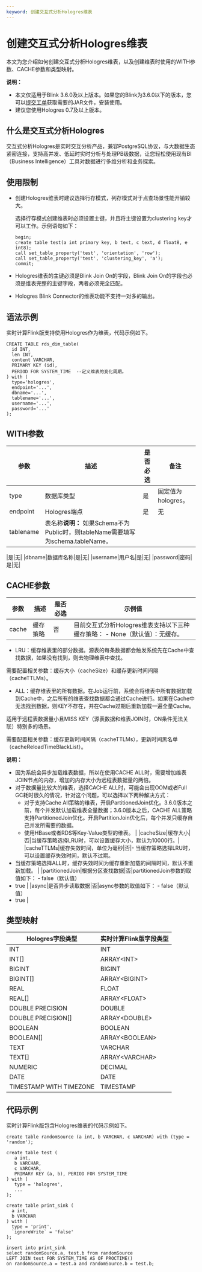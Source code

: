 ```yaml
---
keyword: 创建交互式分析Hologres维表
---
```


# 创建交互式分析Hologres维表

本文为您介绍如何创建交互式分析Hologres维表，以及创建维表时使用的WITH参数、CACHE参数和类型映射。

**说明：**

-   本文仅适用于Blink 3.6.0及以上版本。如果您的Blink为3.6.0以下的版本，您可以[提交工单](https://workorder-intl.console.aliyun.com/)获取需要的JAR文件，安装使用。
-   建议您使用Hologres 0.7及以上版本。

## 什么是交互式分析Hologres

交互式分析Hologres是实时交互分析产品，兼容PostgreSQL协议，与大数据生态紧密连接，支持高并发、低延时实时分析与处理PB级数据，让您轻松使用现有BI（Business Intelligence）工具对数据进行多维分析和业务探索。

## 使用限制

-   创建Hologres维表时建议选择行存模式，列存模式对于点查场景性能开销较大。

    选择行存模式创建维表时必须设置主键，并且将主键设置为clustering key才可以工作。示例语句如下：

    ```
    begin;
    create table test(a int primary key, b text, c text, d float8, e int8);
    call set_table_property('test', 'orientation', 'row');
    call set_table_property('test', 'clustering_key', 'a');
    commit;
    ```

-   Hologres维表的主键必须是Blink Join On的字段，Blink Join On的字段也必须是维表完整的主键字段，两者必须完全匹配。
-   Hologres Blink Connector的维表功能不支持一对多的输出。

## 语法示例

实时计算Flink版支持使用Hologres作为维表，代码示例如下。

```
CREATE TABLE rds_dim_table(
  id INT,
  len INT,
  content VARCHAR,
  PRIMARY KEY (id),
  PERIOD FOR SYSTEM_TIME  --定义维表的变化周期。
) with (
  type='hologres',
  endpoint='...',
  dbname='...',
  tablename='...',
  username='...',
  password='...'
);
```

## WITH参数

|参数|描述|是否必选|备注|
|--|--|----|--|
|type|数据库类型|是|固定值为hologres。|
|endpoint|Hologres端点|是|无|
|tablename|表名称**说明：** 如果Schema不为Public时，则tableName需要填写为schema.tableName。

|是|无|
|dbname|数据库名称|是|无|
|username|用户名|是|无|
|password|密码|是|无|

## CACHE参数

|参数|描述|是否必选|示例值|
|--|--|----|---|
|cache|缓存策略|否|目前交互式分析Hologres维表支持以下三种缓存策略： -   None（默认值）：无缓存。
-   LRU：缓存维表里的部分数据。源表的每条数据都会触发系统先在Cache中查找数据，如果没有找到，则去物理维表中查找。

需要配置相关参数：缓存大小（cacheSize）和缓存更新时间间隔（cacheTTLMs）。

-   ALL：缓存维表里的所有数据。在Job运行前，系统会将维表中所有数据加载到Cache中，之后所有的维表查找数据都会通过Cache进行。如果在Cache中无法找到数据，则KEY不存在，并在Cache过期后重新加载一遍全量Cache。

适用于远程表数据量小且MISS KEY（源表数据和维表JOIN时，ON条件无法关联）特别多的场景。

需要配置相关参数：缓存更新时间间隔（cacheTTLMs），更新时间黑名单（cacheReloadTimeBlackList）。


**说明：**

-   因为系统会异步加载维表数据，所以在使用CACHE ALL时，需要增加维表JOIN节点的内存，增加的内存大小为远程表数据量的两倍。
-   对于数据量比较大的维表，选择CACHE ALL时，可能会出现OOM或者Full GC耗时很久的情况，针对这个问题，可以选择以下两种解决方式：
    -   对于支持Cache All策略的维表，开启PartitionedJoin优化。3.6.0版本之前，每个并发默认加载维表全量数据；3.6.0版本之后，CACHE ALL策略支持PartitionedJoin优化。开启PartitionJoin优化后，每个并发只缓存自己并发所需要的数据。
    -   使用HBase或者RDS等Key-Value类型的维表。 |
|cacheSize|缓存大小|否|当缓存策略选择LRU时，可以设置缓存大小，默认为10000行。|
|cacheTTLMs|缓存失效时间，单位为毫秒|否|-   当缓存策略选择LRU时，可以设置缓存失效时间，默认不过期。
-   当缓存策略选择ALL时，缓存失效时间为缓存重新加载的间隔时间，默认不重新加载。 |
|partitionedJoin|根据分区查找数据|否|partitionedJoin参数的取值如下： -   false（默认值）
-   true |
|async|是否异步读取数据|否|async参数的取值如下： -   false（默认值）
-   true |

## 类型映射

|Hologres字段类型|实时计算Flink版字段类型|
|------------|--------------|
|INT|INT|
|INT\[\]|ARRAY<INT\>|
|BIGINT|BIGINT|
|BIGINT\[\]|ARRAY<BIGINT\>|
|REAL|FLOAT|
|REAL\[\]|ARRAY<FLOAT\>|
|DOUBLE PRECISION|DOUBLE|
|DOUBLE PRECISION\[\]|ARRAY<DOUBLE\>|
|BOOLEAN|BOOLEAN|
|BOOLEAN\[\]|ARRAY<BOOLEAN\>|
|TEXT|VARCHAR|
|TEXT\[\]|ARRAY<VARCHAR\>|
|NUMERIC|DECIMAL|
|DATE|DATE|
|TIMESTAMP WITH TIMEZONE|TIMESTAMP|

## 代码示例

实时计算Flink版包含Hologres维表的代码示例如下。

```
create table randomSource (a int, b VARCHAR, c VARCHAR) with (type = 'random');

create table test (
   a int, 
   b VARCHAR, 
   c VARCHAR, 
   PRIMARY KEY (a, b), PERIOD FOR SYSTEM_TIME
) with (
   type = 'hologres',
   ...
);

create table print_sink (
  a int, 
  b VARCHAR
) with (
  type = 'print', 
  `ignoreWrite` = 'false'
);

insert into print_sink
select randomSource.a, test.b from randomSource 
LEFT JOIN test FOR SYSTEM_TIME AS OF PROCTIME() 
on randomSource.a = test.a and randomSource.b = test.b;
```

